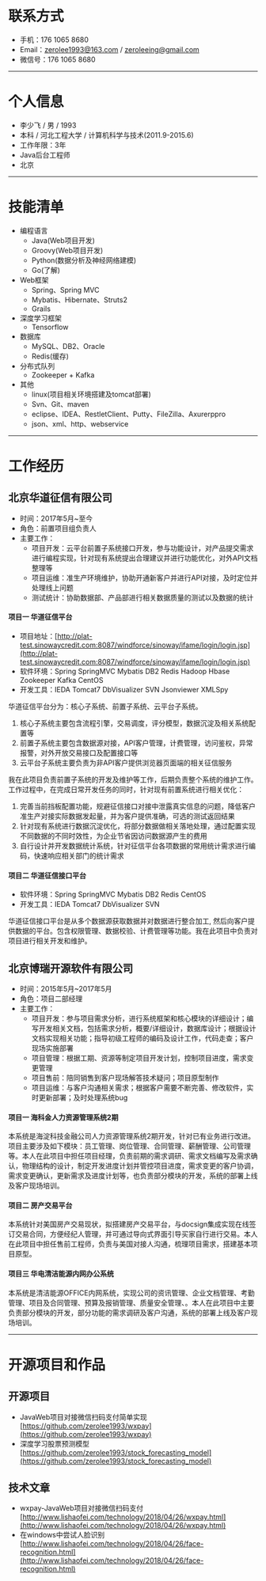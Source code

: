 # 联系方式

- 手机：176 1065 8680
- Email：zerolee1993@163.com / zeroleeing@gmail.com
- 微信号：176 1065 8680

---

# 个人信息

 - 李少飞 / 男 / 1993
 - 本科 / 河北工程大学 / 计算机科学与技术(2011.9-2015.6)
 - 工作年限：3年
 - Java后台工程师
 - 北京

---

# 技能清单

- 编程语言
  - Java(Web项目开发)
  - Groovy(Web项目开发)
  - Python(数据分析及神经网络建模)
  - Go(了解)
- Web框架
  - Spring、Spring MVC
  - Mybatis、Hibernate、Struts2
  - Grails
- 深度学习框架
  - Tensorflow
- 数据库
  - MySQL、DB2、Oracle
  - Redis(缓存)
- 分布式队列
  - Zookeeper + Kafka
- 其他
  - linux(项目相关环境搭建及tomcat部署)
  - Svn、Git、maven
  - eclipse、IDEA、RestletClient、Putty、FileZilla、Axurerppro
  - json、xml、http、webservice

---

# 工作经历

## 北京华道征信有限公司
- 时间：2017年5月~至今
- 角色：前置项目组负责人
- 主要工作：
  - 项目开发：云平台前置子系统接口开发，参与功能设计，对产品提交需求进行编程实现，针对现有系统提出合理建议并进行功能优化，对外API文档整理等
  - 项目运维：准生产环境维护，协助开通新客户并进行API对接，及时定位并处理线上问题
  - 测试统计：协助数据部、产品部进行相关数据质量的测试以及数据的统计

#### 项目一 华道征信平台
- 项目地址：[http://plat-test.sinowaycredit.com:8087/windforce/sinoway/ifame/login/login.jsp](http://plat-test.sinowaycredit.com:8087/windforce/sinoway/ifame/login/login.jsp)
- 软件环境：Spring SpringMVC Mybatis DB2 Redis Hadoop Hbase Zookeeper Kafka CentOS
- 开发工具：IEDA Tomcat7 DbVisualizer SVN Jsonviewer XMLSpy

华道征信平台分为：核心子系统、前置子系统、云平台子系统。
1. 核心子系统主要包含流程引擎，交易调度，评分模型，数据沉淀及相关系统配置等
2. 前置子系统主要包含数据源对接，API客户管理，计费管理，访问鉴权，异常报警，对外开放交易接口及配置接口等
3. 云平台子系统主要负责为非API客户提供浏览器页面端的相关征信服务

我在此项目负责前置子系统的开发及维护等工作，后期负责整个系统的维护工作。工作过程中，在完成日常开发任务的同时，针对现有前置系统进行相关优化：
1. 完善当前挡板配置功能，规避征信接口对接中泄露真实信息的问题，降低客户准生产对接实际数据发起量，并为客户提供准确，可选的测试返回结果
2. 针对现有系统进行数据沉淀优化，将部分数据做相关落地处理，通过配置实现不同数据的不同时效性，为企业节省因访问数据源产生的费用
3. 自行设计并开发数据统计系统，针对征信平台各项数据的常用统计需求进行编码，快速响应相关部门的统计需求


#### 项目二 华道征信接口平台

- 软件环境：Spring SpringMVC Mybatis DB2 Redis CentOS
- 开发工具：IEDA Tomcat7 DbVisualizer SVN

华道征信接口平台是从多个数据源获取数据并对数据进行整合加工, 然后向客户提供数据的平台。包含权限管理、数据校验、计费管理等功能。我在此项目中负责对项目进行相关开发和维护。


## 北京博瑞开源软件有限公司
- 时间：2015年5月~2017年5月
- 角色：项目二部经理
- 主要工作：
  - 项目开发：参与项目需求分析，进行系统框架和核心模块的详细设计；编写开发相关文档，包括需求分析，概要/详细设计，数据库设计；根据设计文档实现相关功能；指导初级工程师的编码及设计工作，代码走查；客户现场实施部署
  - 项目管理：根据工期、资源等制定项目开发计划，控制项目进度，需求变更管理
  - 项目售前：陪同销售到客户现场解答技术疑问；项目原型制作
  - 项目运维：与客户沟通相关需求；根据客户需要不断完善、修改软件，实时更新部署；及时处理系统bug

#### 项目一 海科金人力资源管理系统2期
本系统是海淀科技金融公司人力资源管理系统2期开发，针对已有业务进行改进。项目主要涉及如下模块：员工管理、岗位管理、合同管理、薪酬管理、公司管理等。本人在此项目中担任项目经理，负责前期的需求调研、需求文档编写及需求确认，物理结构的设计，制定开发进度计划并管控项目进度，需求变更的客户协调，需求变更确认，更新需求及进度计划等，也负责部分模块的开发，系统的部署上线及客户现场培训。

#### 项目二 房产交易平台
本系统针对美国房产交易现状，拟搭建房产交易平台，与docsign集成实现在线签订交易合同，方便经纪人管理，并可通过导向式界面引导买家自行进行交易。本人在此项目中担任售前工程师，负责与美国对接人沟通，梳理项目需求，搭建基本项目原型。

#### 项目三 华电清洁能源内网办公系统
本系统是清洁能源OFFICE内网系统，实现公司的资讯管理、企业文档管理、考勤管理、项目及合同管理、预算及报销管理、质量安全管理、。本人在此项目中主要负责部分模块的开发，部分功能的需求调研及客户沟通，系统的部署上线及客户现场培训。

---

# 开源项目和作品

## 开源项目
- JavaWeb项目对接微信扫码支付简单实现 [https://github.com/zerolee1993/wxpay](https://github.com/zerolee1993/wxpay)
- 深度学习股票预测模型 [https://github.com/zerolee1993/stock_forecasting_model](https://github.com/zerolee1993/stock_forecasting_model)

## 技术文章
- wxpay-JavaWeb项目对接微信扫码支付 [http://www.lishaofei.com/technology/2018/04/26/wxpay.html](http://www.lishaofei.com/technology/2018/04/26/wxpay.html)
- 在windows中尝试人脸识别 [http://www.lishaofei.com/technology/2018/04/26/face-recognition.html](http://www.lishaofei.com/technology/2018/04/26/face-recognition.html)
